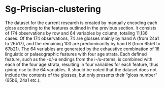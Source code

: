# Sg-Priscian-clustering

The dataset for the current research is created by manually encoding each gloss according to the features outlined in the previous section. It consists of 174 observations by row and 64 variables by column, totaling 11,136 cases. Of the 174 observations, 74 are glosses mainly by hand A (from 24a1 to 26b17), and the remaining 100 are predominantly by hand B (from 65b6 to 67b21). The 64 variables are generated by the exhaustive combination of 16 linguistic or palaeographic features with four age strata. Each defined feature, such as the -o/-a endings from the i-/u-stems, is combined with each of the four age strata, resulting in four variables for each feature, thus giving rise to the 64 variables. It should be noted that the dataset does not include the contents of the glosses, but only presents their “gloss number” (65b6, 24a1 etc.).
